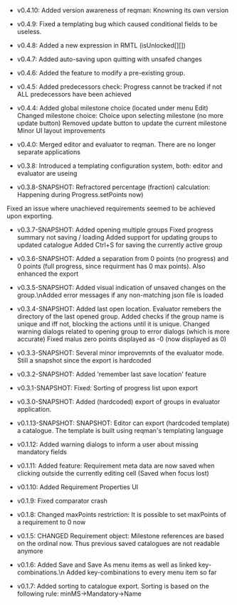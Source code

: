 * v0.4.10: Added version awareness of reqman: Knowning its own version

* v0.4.9: Fixed a templating bug which caused conditional fields to be useless.

* v0.4.8: Added a new expression in RMTL (isUnlocked[][])

* v0.4.7: Added auto-saving upon quitting with unsafed changes

* v0.4.6: Added the feature to modify a pre-existing group.

* v0.4.5: Added predecessors check: Progress cannot be tracked if not ALL predecessors have been achieved

* v0.4.4: Added global milestone choice (located under menu Edit)
Changed milestone choice: Choice upon selecting milestone (no more update button)
Removed update button to update the current milestone
Minor UI layout improvements

* v0.4.0: Merged editor and evaluator to reqman. There are no longer separate applications

* v0.3.8: Introduced a templating configuration system, both: editor and evaluator are useing

* v0.3.8-SNAPSHOT: Refractored percentage (fraction) calculation: Happening during
Progress.setPoints now)

Fixed an issue where unachieved requirements seemed to be achieved upon
exporting.

* v0.3.7-SNAPSHOT: Added opening multiple groups
Fixed progress summary not saving / loading
Added support for updating groups to updated catalogue
Added Ctrl+S for saving the currently active group

* v0.3.6-SNAPSHOT: Added a separation from 0 points (no progress) and 0 points (full progress, since requirment has 0 max points). Also enhanced the export

* v0.3.5-SNAPSHOT: Added visual indication of unsaved changes on the group.\nAdded error messages if any non-matching json file is loaded

* v0.3.4-SNAPSHOT: Added last open location. Evaluator remebers the directory of the last
opened group.
Added checks if the group name is unique and iff not, blocking the
actions until it is unique.
Changed warning dialogs related to opening group to error dialogs (which
is more accurate)
Fixed malus zero points displayed as -0 (now displayed as 0)

* v0.3.3-SNAPSHOT: Several minor improvemnts of the evaluator mode. Still a snapshot since the export is hardcoded

* v0.3.2-SNAPSHOT: Added 'remember last save location' feature

* v0.3.1-SNAPSHOT: Fixed: Sorting of progress list upon export

* v0.3.0-SNAPSHOT: Added (hardcoded) export of groups in evaluator application.

* v0.1.13-SNAPSHOT: SNAPSHOT: Editor can export (hardcoded template) a catalogue. The template is built using reqman's templating language

* v0.1.12: Added warning dialogs to inform a user about missing mandatory fields

* v0.1.11: Added feature: Requirement meta data are now saved when clicking outside the currently editing cell (Saved when focus lost)

* v0.1.10: Added Requirement Properties UI

* v0.1.9: Fixed comparator crash

* v0.1.8: Changed maxPoints restriction: It is possible to set maxPoints of a requirement to 0 now

* v0.1.5: CHANGED Requirement object: Milestone references are based on the ordinal now. Thus previous saved catalogues are not readable anymore

* v0.1.6: Added Save and Save As menu items as well as linked key-combinations.\n Added key-combinations to every menu item so far

* v0.1.7: Added sorting to catalogue export. Sorting is based on the following rule: minMS->Mandatory->Name

